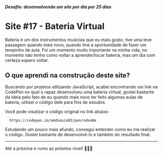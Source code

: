 ##### Desafio: desenvolvendo um site por dia por 25 dias

# Site #17 - Bateria Virtual

Bateria é um dos instrumentos musicias que eu mais gosto, tive uma leve passagem quando mais novo, quando tive a oportunidade de fazer um tempinho de aula. Foi um momento muito importante na minha vida, no momento não tenho como voltar a aprender/tocar bateria, mas um dia com certeza espero voltar.

## O que aprendi na construção deste site?

Buscando por projetos utilizando JavaScript, acabei encontrando um link na CodePen
no qual o rapaz desenvolveu uma bateria virtual, gostei bastante da ideia pelo fato
de eu quando mais novo ter feito algumas aulas de bateria, utilizei o código dele para
fins de estudos.

Você pode visulizar o código original no link abaixo:

```
  https://codepen.io/amdsouza92/pen/xdooWa
```

Estudando um pouco mais afundo, consegui entender como eu iria realizar o código. Gostei bastante de desenvolvê-lo e também do resultado final.

---

Até a próxima e rumo ao próximo nível! 💜💜💜
